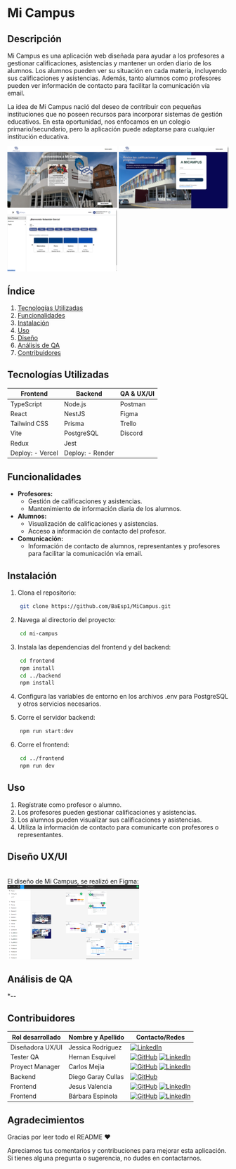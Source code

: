 # Mi Campus

## Descripción

Mi Campus es una aplicación web diseñada para ayudar a los profesores a gestionar calificaciones, asistencias y mantener un orden diario de los alumnos. Los alumnos pueden ver su situación en cada materia, incluyendo sus calificaciones y asistencias. Además, tanto alumnos como profesores pueden ver información de contacto para facilitar la comunicación vía email.

La idea de Mi Campus nació del deseo de contribuir con pequeñas instituciones que no poseen recursos para incorporar sistemas de gestión educativos. En esta oportunidad, nos enfocamos en un colegio primario/secundario, pero la aplicación puede adaptarse para cualquier institución educativa.<br/>

<div >
<img src="Frontend\src\Imagenes\screens\LP-screen.png" alt="screen-LP" width="250"/>
<img src="Frontend\src\Imagenes\screens\Login-screen.png" alt="screen-Login" width="250"/>
<img src="Frontend\src\Imagenes\screens\DashAlumno.png" alt="screen-Dashboard" width="250"/>
</div>

## Índice

1. [Tecnologías Utilizadas](#tecnologías-utilizadas)
2. [Funcionalidades](#funcionalidades)
3. [Instalación](#instalación)
4. [Uso](#uso)
5. [Diseño](#diseño)
6. [Análisis de QA](#análisis-de-qa)
7. [Contribuidores](#contribuidores)


## Tecnologías Utilizadas

| Frontend              | Backend              |  QA & UX/UI          |
|-----------------------|----------------------|----------------------|
| TypeScript            | Node.js              | Postman              |
| React                 | NestJS               | Figma                |
| Tailwind CSS          | Prisma               | Trello               |
| Vite                  | PostgreSQL           | Discord              |
| Redux                 | Jest     | |
| Deploy: - Vercel        | Deploy: - Render       | |


## Funcionalidades

- **Profesores:**
  - Gestión de calificaciones y asistencias.
  - Mantenimiento de información diaria de los alumnos.
- **Alumnos:**
  - Visualización de calificaciones y asistencias.
  - Acceso a información de contacto del profesor.
- **Comunicación:**
  - Información de contacto de alumnos, representantes y profesores para facilitar la comunicación vía email.

## Instalación

1. Clona el repositorio:

```bash
    git clone https://github.com/BaEsp1/MiCampus.git
   ```

2. Navega al directorio del proyecto:

```bash
    cd mi-campus
```

3. Instala las dependencias del frontend y del backend:

```bash
    cd frontend
    npm install
    cd ../backend
    npm install
```
4. Configura las variables de entorno en los archivos .env para PostgreSQL y otros servicios necesarios.

5. Corre el servidor backend:
```bash
    npm run start:dev
```
6. Corre el frontend:
```bash
    cd ../frontend
    npm run dev
```

## Uso
1. Regístrate como profesor o alumno.
2. Los profesores pueden gestionar calificaciones y asistencias.
3. Los alumnos pueden visualizar sus calificaciones y asistencias.
4. Utiliza la información de contacto para comunicarte con profesores o representantes.

## Diseño UX/UI
<br/>
El diseño de Mi Campus, se realizó en Figma: <br/>
<a href="https://www.figma.com/design/iNBQBSb08kgN70DE5cfpAx/Untitled?node-id=0-1&t=xblrtJUiQn1K4Wcd-1" > <img src="Frontend\src\Imagenes\screens\FigmaScreen.png"  width="300"/></a>

## Análisis de QA
*--

## Contribuidores 


|  Rol desarrollado     | Nombre y Apellido     |  Contacto/Redes       |
|-----------------------|----------------------|----------------------|
| Diseñadora UX/UI     |Jessica Rodriguez      |    [![LinkedIn](https://img.shields.io/badge/LinkedIn-0A66C2?style=for-the-badge&logo=linkedin&logoColor=white)](https://www.linkedin.com/in/jessi-rod-vex)|
| Tester QA         | Hernan Esquivel   |  [![GitHub](https://img.shields.io/badge/GitHub-100000?style=for-the-badge&logo=github&logoColor=white)](https://github.com/hernan97carp) [![LinkedIn](https://img.shields.io/badge/LinkedIn-0A66C2?style=for-the-badge&logo=linkedin&logoColor=white)](https://www.linkedin.com/in/hernan-esquivel/) |
| Proyect Manager     | Carlos Mejia         |[![GitHub](https://img.shields.io/badge/GitHub-100000?style=for-the-badge&logo=github&logoColor=white)](https://github.com/CarlosMejia01) [![LinkedIn](https://img.shields.io/badge/LinkedIn-0A66C2?style=for-the-badge&logo=linkedin&logoColor=white)](https://www.linkedin.com/in/carlos-alberto-mejia-perez-683600206)|
| Backend           | Diego Garay Cullas        |[![GitHub](https://img.shields.io/badge/GitHub-100000?style=for-the-badge&logo=github&logoColor=white)](https://github.com/Dieguidev) |
| Frontend            | Jesus Valencia   |[![GitHub](https://img.shields.io/badge/GitHub-100000?style=for-the-badge&logo=github&logoColor=white)](https://github.com/g-susvs) [![LinkedIn](https://img.shields.io/badge/LinkedIn-0A66C2?style=for-the-badge&logo=linkedin&logoColor=white)](https://www.linkedin.com/in/jesus-guillermo-valencia-salvador)|
| Frontend       | Bárbara Espinola       |[![GitHub](https://img.shields.io/badge/GitHub-100000?style=for-the-badge&logo=github&logoColor=white)](https://github.com/BaEsp1) [![LinkedIn](https://img.shields.io/badge/LinkedIn-0A66C2?style=for-the-badge&logo=linkedin&logoColor=white)](https://www.linkedin.com/in/baesp/)|

## Agradecimientos

<p>Gracias por leer todo el README ♥</p>
<p>Apreciamos tus comentarios y contribuciones para mejorar esta aplicación. Si tienes alguna pregunta o sugerencia, no dudes en contactarnos.</p>